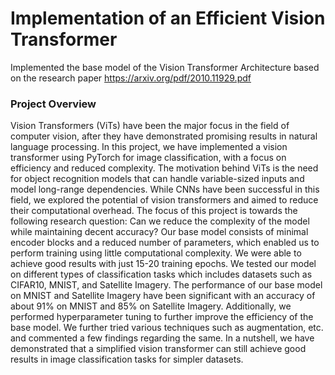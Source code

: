 # Implementation of an Efficient Vision Transformer

Implemented the base model of the Vision Transformer Architecture based on the research paper https://arxiv.org/pdf/2010.11929.pdf

### Project Overview 


Vision Transformers (ViTs) have been the major focus in the field of computer vision, after they have demonstrated promising results in natural language processing. In this project, we have implemented a vision transformer using PyTorch for image classification, with a focus on efficiency and reduced complexity. The motivation behind ViTs is the need for object recognition models that can handle variable-sized inputs and model long-range dependencies. While CNNs have been successful in this field, we explored the potential of vision transformers and aimed to reduce their computational overhead. The focus of this project is towards the following research question: Can we reduce the complexity of the model while maintaining decent accuracy? Our base model consists of minimal encoder blocks and a reduced number of parameters, which enabled us to perform training using little computational complexity. We were able to achieve good results with just 15-20 training epochs. We tested our model on different types of classification tasks which includes datasets such as CIFAR10, MNIST, and Satellite Imagery. The performance of our base model on MNIST and Satellite Imagery have been significant with an accuracy of about 91% on MNIST and 85% on Satellite Imagery. Additionally, we performed hyperparameter tuning to further improve the efficiency of the base model. We further tried various techniques such as augmentation, etc. and commented a few findings regarding the same. In a nutshell, we have demonstrated that a simplified vision transformer can still achieve good results in image classification tasks for simpler datasets.
